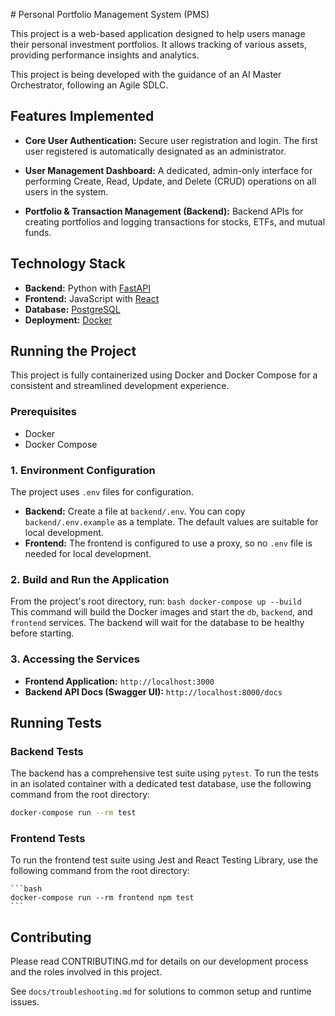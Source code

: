 ﻿﻿﻿﻿# Personal Portfolio Management System (PMS)

This project is a web-based application designed to help users manage their personal investment portfolios. It allows tracking of various assets, providing performance insights and analytics.

This project is being developed with the guidance of an AI Master Orchestrator, following an Agile SDLC.

## Features Implemented

*   **Core User Authentication:** Secure user registration and login. The first user registered is automatically designated as an administrator.
*   **User Management Dashboard:** A dedicated, admin-only interface for performing Create, Read, Update, and Delete (CRUD) operations on all users in the system.

*   **Portfolio & Transaction Management (Backend):** Backend APIs for creating portfolios and logging transactions for stocks, ETFs, and mutual funds.
## Technology Stack

-   **Backend:** Python with [FastAPI](https://fastapi.tiangolo.com/)
-   **Frontend:** JavaScript with [React](https://reactjs.org/)
-   **Database:** [PostgreSQL](https://www.postgresql.org/)
-   **Deployment:** [Docker](https://www.docker.com/)

## Running the Project

This project is fully containerized using Docker and Docker Compose for a consistent and streamlined development experience.

### Prerequisites
*   Docker
*   Docker Compose

### 1. Environment Configuration

The project uses `.env` files for configuration.

*   **Backend:** Create a file at `backend/.env`. You can copy `backend/.env.example` as a template. The default values are suitable for local development.
*   **Frontend:** The frontend is configured to use a proxy, so no `.env` file is needed for local development.

### 2. Build and Run the Application

From the project's root directory, run:
    ```bash
    docker-compose up --build
    ```
This command will build the Docker images and start the `db`, `backend`, and `frontend` services. The backend will wait for the database to be healthy before starting.

### 3. Accessing the Services

*   **Frontend Application:** `http://localhost:3000`
*   **Backend API Docs (Swagger UI):** `http://localhost:8000/docs`

## Running Tests

### Backend Tests

The backend has a comprehensive test suite using `pytest`. To run the tests in an isolated container with a dedicated test database, use the following command from the root directory:

```bash
docker-compose run --rm test
```

### Frontend Tests

To run the frontend test suite using Jest and React Testing Library, use the following command from the root directory:

    ```bash
    docker-compose run --rm frontend npm test
    ```

## Contributing

Please read CONTRIBUTING.md for details on our development process and the roles involved in this project.

See `docs/troubleshooting.md` for solutions to common setup and runtime issues.